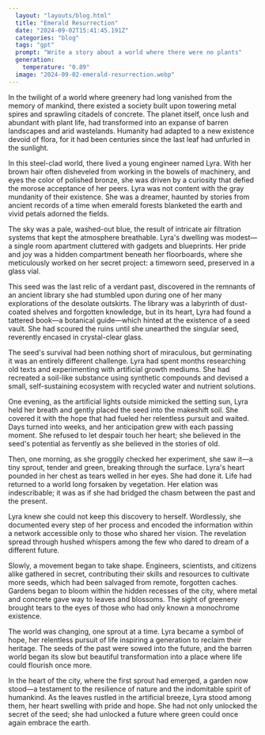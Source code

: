 ```yaml
---
  layout: "layouts/blog.html"
  title: "Emerald Resurrection"
  date: "2024-09-02T15:41:45.191Z"
  categories: "blog"
  tags: "gpt"
  prompt: "Write a story about a world where there were no plants"
  generation: 
    temperature: "0.89"
  image: "2024-09-02-emerald-resurrection.webp"
---
```

In the twilight of a world where greenery had long vanished from the memory of mankind, there existed a society built upon towering metal spires and sprawling citadels of concrete. The planet itself, once lush and abundant with plant life, had transformed into an expanse of barren landscapes and arid wastelands. Humanity had adapted to a new existence devoid of flora, for it had been centuries since the last leaf had unfurled in the sunlight.

In this steel-clad world, there lived a young engineer named Lyra. With her brown hair often disheveled from working in the bowels of machinery, and eyes the color of polished bronze, she was driven by a curiosity that defied the morose acceptance of her peers. Lyra was not content with the gray mundanity of their existence. She was a dreamer, haunted by stories from ancient records of a time when emerald forests blanketed the earth and vivid petals adorned the fields.

The sky was a pale, washed-out blue, the result of intricate air filtration systems that kept the atmosphere breathable. Lyra's dwelling was modest—a single room apartment cluttered with gadgets and blueprints. Her pride and joy was a hidden compartment beneath her floorboards, where she meticulously worked on her secret project: a timeworn seed, preserved in a glass vial.

This seed was the last relic of a verdant past, discovered in the remnants of an ancient library she had stumbled upon during one of her many explorations of the desolate outskirts. The library was a labyrinth of dust-coated shelves and forgotten knowledge, but in its heart, Lyra had found a tattered book—a botanical guide—which hinted at the existence of a seed vault. She had scoured the ruins until she unearthed the singular seed, reverently encased in crystal-clear glass.

The seed's survival had been nothing short of miraculous, but germinating it was an entirely different challenge. Lyra had spent months researching old texts and experimenting with artificial growth mediums. She had recreated a soil-like substance using synthetic compounds and devised a small, self-sustaining ecosystem with recycled water and nutrient solutions.

One evening, as the artificial lights outside mimicked the setting sun, Lyra held her breath and gently placed the seed into the makeshift soil. She covered it with the hope that had fueled her relentless pursuit and waited. Days turned into weeks, and her anticipation grew with each passing moment. She refused to let despair touch her heart; she believed in the seed's potential as fervently as she believed in the stories of old.

Then, one morning, as she groggily checked her experiment, she saw it—a tiny sprout, tender and green, breaking through the surface. Lyra's heart pounded in her chest as tears welled in her eyes. She had done it. Life had returned to a world long forsaken by vegetation. Her elation was indescribable; it was as if she had bridged the chasm between the past and the present.

Lyra knew she could not keep this discovery to herself. Wordlessly, she documented every step of her process and encoded the information within a network accessible only to those who shared her vision. The revelation spread through hushed whispers among the few who dared to dream of a different future.

Slowly, a movement began to take shape. Engineers, scientists, and citizens alike gathered in secret, contributing their skills and resources to cultivate more seeds, which had been salvaged from remote, forgotten caches. Gardens began to bloom within the hidden recesses of the city, where metal and concrete gave way to leaves and blossoms. The sight of greenery brought tears to the eyes of those who had only known a monochrome existence.

The world was changing, one sprout at a time. Lyra became a symbol of hope, her relentless pursuit of life inspiring a generation to reclaim their heritage. The seeds of the past were sowed into the future, and the barren world began its slow but beautiful transformation into a place where life could flourish once more.

In the heart of the city, where the first sprout had emerged, a garden now stood—a testament to the resilience of nature and the indomitable spirit of humankind. As the leaves rustled in the artificial breeze, Lyra stood among them, her heart swelling with pride and hope. She had not only unlocked the secret of the seed; she had unlocked a future where green could once again embrace the earth.
